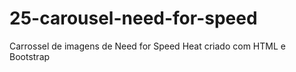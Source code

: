 # 25-carousel-need-for-speed
Carrossel de imagens de Need for Speed Heat criado com HTML e Bootstrap
